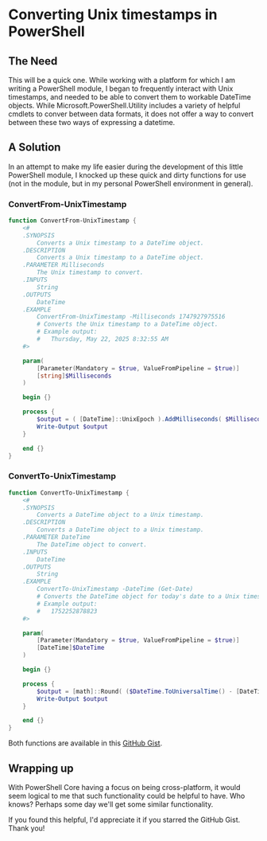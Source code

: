 # Converting Unix timestamps in PowerShell

## The Need
This will be a quick one. While working with a platform for which I am writing a PowerShell module, I began to frequently interact with Unix timestamps, and needed to be able to convert them to workable DateTime objects. While Microsoft.PowerShell.Utility includes a variety of helpful cmdlets to conver between data formats, it does not offer a way to convert between these two ways of expressing a datetime.

## A Solution
In an attempt to make my life easier during the development of this little PowerShell module, I knocked up these quick and dirty functions for use (not in the module, but in my personal PowerShell environment in general).

### ConvertFrom-UnixTimestamp
```PowerShell
function ConvertFrom-UnixTimestamp {
    <#
    .SYNOPSIS
        Converts a Unix timestamp to a DateTime object.
    .DESCRIPTION
        Converts a Unix timestamp to a DateTime object.
    .PARAMETER Milliseconds
        The Unix timestamp to convert.
    .INPUTS
        String
    .OUTPUTS
        DateTime
    .EXAMPLE
        ConvertFrom-UnixTimestamp -Milliseconds 1747927975516
        # Converts the Unix timestamp to a DateTime object.
        # Example output: 
        #   Thursday, May 22, 2025 8:32:55 AM
    #>

    param(
        [Parameter(Mandatory = $true, ValueFromPipeline = $true)]
        [string]$Milliseconds
    )

    begin {}

    process {
        $output = ( [DateTime]::UnixEpoch ).AddMilliseconds( $Milliseconds ).ToLocalTime()
        Write-Output $output
    }

    end {}
}
```

### ConvertTo-UnixTimestamp
```PowerShell
function ConvertTo-UnixTimestamp {
    <#
    .SYNOPSIS
        Converts a DateTime object to a Unix timestamp.
    .DESCRIPTION
        Converts a DateTime object to a Unix timestamp.
    .PARAMETER DateTime
        The DateTime object to convert.
    .INPUTS
        DateTime
    .OUTPUTS
        String
    .EXAMPLE
        ConvertTo-UnixTimestamp -DateTime (Get-Date)
        # Converts the DateTime object for today's date to a Unix timestamp.
        # Example output: 
        #   1752252878823
    #>

    param(
        [Parameter(Mandatory = $true, ValueFromPipeline = $true)]
        [DateTime]$DateTime
    )

    begin {}

    process {
        $output = [math]::Round( ($DateTime.ToUniversalTime() - [DateTime]::UnixEpoch).TotalMilliseconds )
        Write-Output $output
    }

    end {}
}
```

Both functions are available in this [GitHub Gist](https://gist.github.com/griffeth-barker/fea781e93fb5d6f73b7821b207c8747a).

## Wrapping up
With PowerShell Core having a focus on being cross-platform, it would seem logical to me that such functionality could be helpful to have. Who knows? Perhaps some day we'll get some similar functionality.

If you found this helpful, I'd appreciate it if you starred the GitHub Gist. Thank you!
